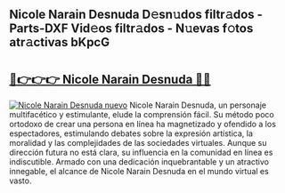 ## Nicole Narain Desnuda D𝚎sn𝚞dos filtr𝚊dos - Parts-DXF Vid𝚎os filtr𝚊dos - N𝚞evas f𝚘tos atr𝚊ctivas bKpcG

# <h2><a href="http://mb2e8yc.tromn.icu/?c=Nicole+Narain+Desnuda">🔗👉👉👉 Nicole Narain Desnuda 🔗🔗</a></h2>

[![Nicole Narain Desnuda nuevo](https://i.imgur.com/pEAQMta.gif)](http://mb2e8yc.tromn.icu/?c=Nicole+Narain+Desnuda)
Nicole Narain Desnuda, un personaje multifacético y estimulante, elude la comprensión fácil. Su método poco ortodoxo de crear una persona en línea ha magnetizado y ofendido a los espectadores, estimulando debates sobre la expresión artística, la moralidad y las complejidades de las sociedades virtuales. Aunque su dirección futura no está clara, su influencia en la comunidad en línea es indiscutible. Armado con una dedicación inquebrantable y un atractivo innegable, el alcance de Nicole Narain Desnuda en el mundo virtual es vasto.
